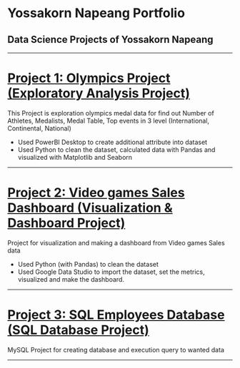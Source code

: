 # Yossakorn Napeang Portfolio
## Data Science Projects of Yossakorn Napeang

----------------------------------------------------
# [Project 1: Olympics Project (Exploratory Analysis Project)](https://github.com/ynt29/Olympics_Project)
This Project is exploration olympics medal data for find out Number of Athletes, Medalists, Medal Table, Top events in 3 level (International, Continental, National)
* Used PowerBI Desktop to create additional attribute into dataset
* Used Python to clean the dataset, calculated data with Pandas and visualized with Matplotlib and Seaborn

-----------------------------------------------------
# [Project 2: Video games Sales Dashboard (Visualization & Dashboard Project)](https://github.com/ynt29/Videogames_Sales_dashboard)
Project for visualization and making a dashboard from Video games Sales data
* Used Python (with Pandas) to clean the dataset
* Used Google Data Studio to import the dataset, set the metrics, visualized and make the dashboard. 

-----------------------------------------------------
# [Project 3: SQL Employees Database (SQL Database Project)](https://github.com/ynt29/SQL_Employees_Project)
MySQL Project for creating database and execution query to wanted data

-----------------------------------------------------
